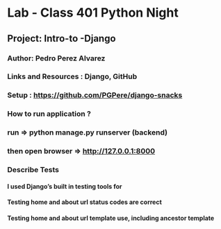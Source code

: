 # Lab - Class 401 Python Night

## Project: Intro-to -Django

### Author: Pedro Perez Alvarez

### Links and Resources : Django, GitHub

### Setup : <https://github.com/PGPere/django-snacks>

### How to run application ?

### run => python manage.py runserver (backend)

### then open browser => <http://127.0.0.1:8000>

### Describe Tests

#### I used Django’s built in testing tools for

#### Testing home and about url status codes are correct

#### Testing home and about url template use, including ancestor template